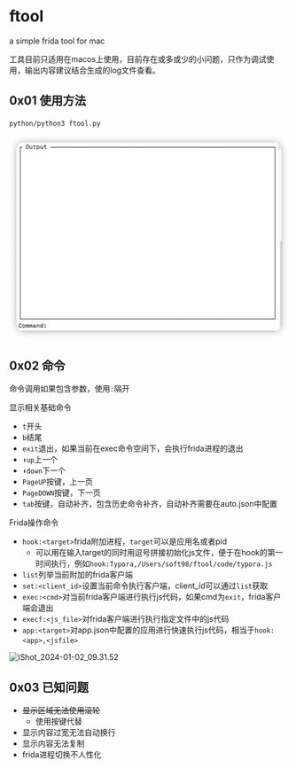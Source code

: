 # ftool
a simple frida tool for mac

工具目前只适用在macos上使用，目前存在或多或少的小问题，只作为调试使用，输出内容建议结合生成的log文件查看。

## 0x01 使用方法

`python/python3 ftool.py`

![image-20240102091412213](assets/image-20240102091412213.png)

## 0x02 命令

命令调用如果包含参数，使用`:`隔开

显示相关基础命令

- `t`开头
- `b`结尾
- `exit`退出，如果当前在exec命令空间下，会执行frida进程的退出
- `⬆up`上一个
- `⬇down`下一个
- `PageUP`按键，上一页
- `PageDOWN`按键，下一页
- `tab`按键，自动补齐，包含历史命令补齐，自动补齐需要在auto.json中配置

Frida操作命令

- `hook:<target>`frida附加进程，`target`可以是应用名或者pid
    - 可以用在输入target的同时用逗号拼接初始化js文件，便于在hook的第一时间执行，例如`hook:Typora,/Users/soft98/ftool/code/typora.js`
- `list`列举当前附加的frida客户端
- `set:<client_id>`设置当前命令执行客户端，client_id可以通过`list`获取
- `exec:<cmd>`对当前frida客户端进行执行js代码，如果cmd为`exit`，frida客户端会退出
- `execf:<js_file>`对frida客户端进行执行指定文件中的js代码
- `app:<target>`对app.json中配置的应用进行快速执行js代码，相当于`hook:<app>,<jsfile>`

![iShot_2024-01-02_09.31.52](assets/iShot_2024-01-02_09.31.52.gif)

## 0x03 已知问题

- ~~显示区域无法使用滚轮~~
  - 使用按键代替
- 显示内容过宽无法自动换行
- 显示内容无法复制
- frida进程切换不人性化
